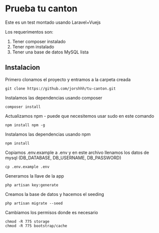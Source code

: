 # Prueba tu canton

Este es un test montado usando Laravel+Vuejs

Los requerimentos son: 

1. Tener composer instalado
2. Tener npm instalado
3. Tener una base de datos MySQL lista

## Instalacion


Primero clonamos el proyecto y entramos a la carpeta creada
```
git clone https://github.com/jorshhh/tu-canton.git
```

Instalamos las dependencias usando composer
```
composer install
```

Actualizamos npm - puede que necesitemos usar sudo en este comando
```
npm install npm -g
```

Instalamos las dependencias usando npm
```
npm install 
```

Copiamos .env.example a .env y en este archivo llenamos los datos de mysql (DB_DATABASE, DB_USERNAME, DB_PASSWORD)
```
cp .env.example .env
```

Generamos la llave de la app
```
php artisan key:generate
```

Creamos la base de datos y hacemos el seeding
```
php artisan migrate --seed
```

Cambiamos los permisos donde es necesario
```
chmod -R 775 storage
chmod -R 775 bootstrap/cache
```

